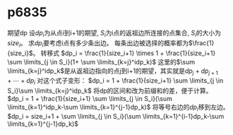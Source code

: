 # p6835
期望dp
设$dp_i$为从点i到i+1的期望, $S_i$为i点的返祖边所连接的点集合, $S_i$的大小为$size_i$。
求$dp_i$要考虑i点有多少条出边。 
每条出边被选择的概率都为$\frac{1}{size_i}$。
转移式
$dp_i = \frac{1}{size_i+1} \times 1 + \frac{1}{size_i+1} \sum \limits_{j \in S_i}(1+ \sum \limits_{k=j}^idp_k)$
这里的$\sum \limits_{k=j}^idp_k$是从返祖边指向的点j到i+1的期望，其实就是$dp_j+dp_{j+1}+\cdots+dp_i$
对这个式子变形：
$dp_i = 1 + \frac{1}{size_i+1} \sum \limits_{j \in S_i}\sum \limits_{k=j}^idp_k$
将dp的区间和改为前缀和的差，便于计算。
$dp_i = 1 + \frac{1}{size_i+1} \sum \limits_{j \in S_i}(\sum \limits_{k=1}^idp_k-\sum \limits_{k=1}^{j-1}dp_k)$
将等号右边的$dp_i$移到左边。
$dp_i = size_i+1 + \sum \limits_{j \in S_i}(\sum \limits_{k=1}^{i-1}dp_k-\sum \limits_{k=1}^{j-1}dp_k)$

# 